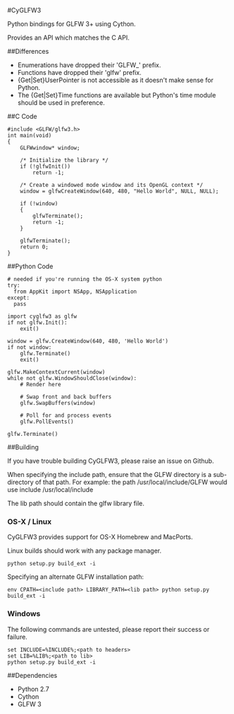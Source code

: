 #CyGLFW3

Python bindings for GLFW 3+ using Cython.

Provides an API which matches the C API.

##Differences
   * Enumerations have dropped their 'GLFW_' prefix.
   * Functions have dropped their 'glfw' prefix.
   * {Get|Set}UserPointer is not accessible as it doesn't make sense for Python.
   * The {Get|Set}Time functions are available but Python's time module should be
   used in preference.


##C Code

```
#include <GLFW/glfw3.h>
int main(void)
{
    GLFWwindow* window;

    /* Initialize the library */
    if (!glfwInit())
        return -1;

    /* Create a windowed mode window and its OpenGL context */
    window = glfwCreateWindow(640, 480, "Hello World", NULL, NULL);

    if (!window)
    {
        glfwTerminate();
        return -1;
    }

    glfwTerminate();
    return 0;
}
```

##Python Code

```
# needed if you're running the OS-X system python
try:
  from AppKit import NSApp, NSApplication
except:
  pass

import cyglfw3 as glfw
if not glfw.Init():
    exit()

window = glfw.CreateWindow(640, 480, 'Hello World')
if not window:
    glfw.Terminate()
    exit()

glfw.MakeContextCurrent(window)
while not glfw.WindowShouldClose(window):
    # Render here

    # Swap front and back buffers
    glfw.SwapBuffers(window)

    # Poll for and process events
    glfw.PollEvents()

glfw.Terminate()
```


##Building

If you have trouble building CyGLFW3, please raise an issue on Github.

When specifying the include path, ensure that the GLFW directory is a sub-directory
of that path.
For example: the path /usr/local/include/GLFW would use include /usr/local/include

The lib path should contain the glfw library file.


### OS-X / Linux

CyGLFW3 provides support for OS-X Homebrew and MacPorts.

Linux builds should work with any package manager.

```
python setup.py build_ext -i
```

Specifying an alternate GLFW installation path:
```
env CPATH=<include path> LIBRARY_PATH=<lib path> python setup.py build_ext -i
```

### Windows

The following commands are untested, please report their success or failure.
```
set INCLUDE=%INCLUDE%;<path to headers>
set LIB=%LIB%;<path to lib>
python setup.py build_ext -i
```


##Dependencies

   * Python 2.7
   * Cython
   * GLFW 3

